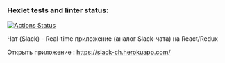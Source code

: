 ### Hexlet tests and linter status:
[![Actions Status](https://github.com/qqqrqq/frontend-project-12/workflows/hexlet-check/badge.svg)](https://github.com/qqqrqq/frontend-project-12/actions)




Чат (Slack) - Real-time приложение (аналог Slack-чата) на React/Redux

Открыть приложение : https://slack-ch.herokuapp.com/